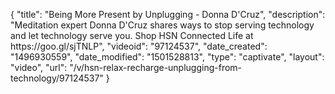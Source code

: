 {
    "title": "Being More Present by Unplugging - Donna D'Cruz",
    "description": "Meditation expert Donna D'Cruz shares ways to stop serving technology and let technology serve you. Shop HSN Connected Life at https:\/\/goo.gl\/sjTNLP",
    "videoid": "97124537",
    "date_created": "1496930559",
    "date_modified": "1501528813",
    "type": "captivate",
    "layout": "video",
    "url": "\/v\/hsn-relax-recharge-unplugging-from-technology\/97124537"
}